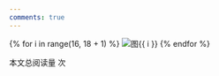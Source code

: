 ```yaml
---
comments: true
---
```



{% for i in range(16, 18 + 1) %}
![图{{ i }}](../images/CHEM2003F_页面_{{"%02d"|format(i)}}.png)
{% endfor %}


<span id="busuanzi_container_page_pv">本文总阅读量 <span id="busuanzi_value_page_pv"></span> 次</span>